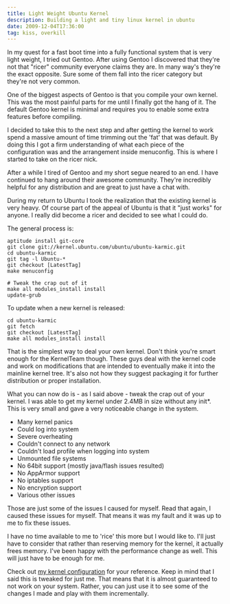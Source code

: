 ```yaml
---
title: Light Weight Ubuntu Kernel
description: Building a light and tiny linux kernel in ubuntu
date: 2009-12-04T17:36:00
tag: kiss, overkill
---
```


In my quest for a fast boot time into a fully functional system
that is very light weight, I tried out Gentoo. After using Gentoo I
discovered that they're not that "ricer" community everyone claims they
are. In many way's they're the exact opposite. Sure some of them fall
into the ricer category but they're not very common.

One of the biggest aspects of Gentoo is that you compile your own
kernel. This was the most painful parts for me until I finally got the
hang of it. The default Gentoo kernel is minimal and requires you to
enable some extra features before compiling.

I decided to take this to the next step and after getting the kernel to
work spend a massive amount of time trimming out the 'fat' that was
default. By doing this I got a firm understanding of what each piece of
the configuration was and the arrangement inside menuconfig. This is
where I started to take on the ricer nick.

After a while I tired of Gentoo and my short segue neared to an end. I
have continued to hang around their awesome community. They're
incredibly helpful for any distribution and are great to just have a
chat with.

During my return to Ubuntu I took the realization that the existing
kernel is very heavy. Of course part of the appeal of Ubuntu is that it
"just works" for anyone. I really did become a ricer and decided to see
what I could do.

The general process is:
```
aptitude install git-core
git clone git://kernel.ubuntu.com/ubuntu/ubuntu-karmic.git
cd ubuntu-karmic
git tag -l Ubuntu-*
git checkout [LatestTag]
make menuconfig

# Tweak the crap out of it
make all modules_install install
update-grub
```

To update when a new kernel is released:
```
cd ubuntu-karmic
git fetch
git checkout [LatestTag]
make all modules_install install
```

That is the simplest way to deal your own kernel. Don't think you're
smart enough for the KernelTeam though. These guys deal with the kernel
code and work on modifications that are intended to eventually make it
into the mainline kernel tree. It's also not how they suggest packaging
it for further distribution or proper installation.

What you can now do is - as I said above - tweak the crap out of your
kernel. I was able to get my kernel under 2.4MB in size without any
init\*. This is very small and gave a very noticeable change in the
system.

- Many kernel panics
- Could log into system
- Severe overheating
- Couldn't connect to any network
- Couldn't load profile when logging into system
- Unmounted file systems
- No 64bit support (mostly java/flash issues resulted)
- No AppArmor support
- No iptables support
- No encryption support
- Various other issues

Those are just some of the issues I caused for myself. Read that again,
I caused these issues for myself. That means it was my fault and it was
up to me to fix these issues.

I have no time available to me to 'rice' this more but I would like to.
I'll just have to consider that rather than reserving memory for the
kernel, it actually frees memory. I've been happy with the performance
change as well. This will just have to be enough for me.

Check out [my kernel configuration](/misc/kernel.config) for your reference.
Keep in mind that I said this is tweaked for just me. That means that it is
almost guaranteed to not work on your system. Rather, you can just use it to
see some of the changes I made and play with them incrementally.
